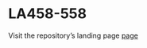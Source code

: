 # LA458-558
Visit the repository’s landing page <a href="https://sayma-kh.github.io/LA458-558/">page</a>
